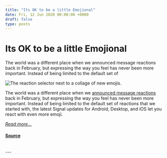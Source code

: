 ```yaml
---
title: "Its OK to be a little Emojional"
date: Fri, 12 Jun 2020 00:00:00 +0000
draft: false
type: posts
---
```

# Its OK to be a little Emojional





 The world was a different place when we announced message reactions back in February, but expressing the way you feel has never been more important. Instead of being limited to the default set of

![The reaction selector next to a collage of new emojis.](/blog/images/emoji-reactions-header.png)

The world was a different place when we [announced message reactions](https://signal.org/blog/reactions/) back in February, but expressing the way you feel has never been more important. Instead of being limited to the default set of reactions that we started with, the latest Signal updates for Android, Desktop, and iOS let you react with even more emoji.

[_Read more..._](https://signal.org/blog/more-reactions/)

#### [Source](https://signal.org/blog/more-reactions/)

<br/>
---
